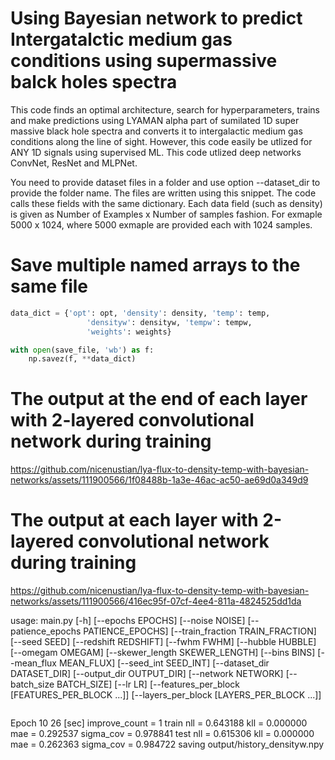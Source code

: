 # Using Bayesian network to predict Intergatalctic medium gas conditions using supermassive balck holes spectra

This code finds an optimal architecture, search for hyperparameters, trains and make predictions using LYAMAN alpha part of sumilated 1D super massive black hole spectra and converts it to intergalactic medium gas conditions along the line of sight. However, this code easily be utlized for ANY 1D signals using supervised ML. This code utlized deep networks ConvNet, ResNet and MLPNet. 

You need to provide dataset files in a folder and use option --dataset_dir to provide the folder name. The files are written using this snippet. The code calls these fields with the same dictionary. Each data field (such as density)  is given as Number of Examples x Number of samples fashion. For exmaple 5000 x 1024, where 5000 exmaple are provided each with 1024 samples.

# Save multiple named arrays to the same file
```python
data_dict = {'opt': opt, 'density': density, 'temp': temp, 
                 'densityw': densityw, 'tempw': tempw,
                 'weights': weights}

with open(save_file, 'wb') as f:
    np.savez(f, **data_dict)
```


# The output at the end of each layer with 2-layered convolutional network during training
https://github.com/nicenustian/lya-flux-to-density-temp-with-bayesian-networks/assets/111900566/1f08488b-1a3e-46ac-ac50-ae69d0a349d9



# The output at each layer with 2-layered convolutional network during training
https://github.com/nicenustian/lya-flux-to-density-temp-with-bayesian-networks/assets/111900566/416ec95f-07cf-4ee4-811a-4824525dd1da

    
usage: main.py [-h] [--epochs EPOCHS] [--noise NOISE] [--patience_epochs PATIENCE_EPOCHS]
               [--train_fraction TRAIN_FRACTION] [--seed SEED] [--redshift REDSHIFT] [--fwhm FWHM]
               [--hubble HUBBLE] [--omegam OMEGAM] [--skewer_length SKEWER_LENGTH] [--bins BINS]
               [--mean_flux MEAN_FLUX] [--seed_int SEED_INT] [--dataset_dir DATASET_DIR]
               [--output_dir OUTPUT_DIR] [--network NETWORK] [--batch_size BATCH_SIZE] [--lr LR]
               [--features_per_block [FEATURES_PER_BLOCK ...]] [--layers_per_block [LAYERS_PER_BLOCK ...]]

```command

```

Epoch 10 26 [sec]  improve_count = 1
train nll = 0.643188 kll = 0.000000 mae = 0.292537 sigma_cov = 0.978841
test nll = 0.615306 kll = 0.000000 mae = 0.262363 sigma_cov = 0.984722
saving  output/history_densityw.npy
```

